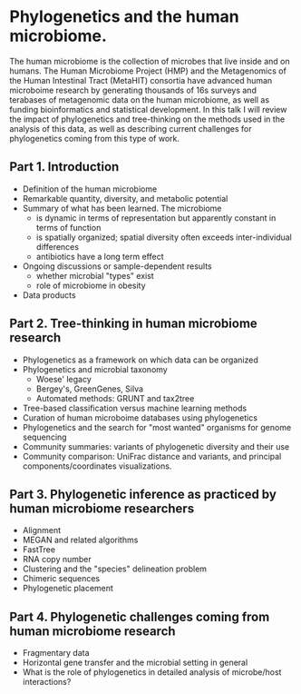 # Phylogenetics and the human microbiome.

The human microbiome is the collection of microbes that live inside and on humans.
The Human Microbiome Project (HMP) and the Metagenomics of the Human Intestinal Tract (MetaHIT) consortia have advanced human microboime research by generating thousands of 16s surveys and terabases of metagenomic data on the human microbiome, as well as funding bioinformatics and statistical development.
In this talk I will review the impact of phylogenetics and tree-thinking on the methods used in the analysis of this data, as well as describing current challenges for phylogenetics coming from this type of work.

## Part 1. Introduction

* Definition of the human microbiome
* Remarkable quantity, diversity, and metabolic potential
* Summary of what has been learned. The microbiome
    * is dynamic in terms of representation but apparently constant in terms of function
    * is spatially organized; spatial diversity often exceeds inter-individual differences
    * antibiotics have a long term effect
* Ongoing discussions or sample-dependent results
    * whether microbial "types" exist
    * role of microbiome in obesity
* Data products

## Part 2. Tree-thinking in human microbiome research

* Phylogenetics as a framework on which data can be organized
* Phylogenetics and microbial taxonomy
    * Woese' legacy
    * Bergey's, GreenGenes, Silva
    * Automated methods: GRUNT and tax2tree
* Tree-based classification versus machine learning methods
* Curation of human microboime databases using phylogenetics
* Phylogenetics and the search for "most wanted" organisms for genome sequencing
* Community summaries: variants of phylogenetic diversity and their use
* Community comparison: UniFrac distance and variants, and principal components/coordinates visualizations.

## Part 3. Phylogenetic inference as practiced by human microbiome researchers

* Alignment
* MEGAN and related algorithms
* FastTree
* RNA copy number
* Clustering and the "species" delineation problem
* Chimeric sequences
* Phylogenetic placement

## Part 4. Phylogenetic challenges coming from human microbiome research

* Fragmentary data
* Horizontal gene transfer and the microbial setting in general
* What is the role of phylogenetics in detailed analysis of microbe/host interactions?
